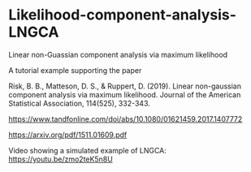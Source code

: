 # Likelihood-component-analysis-LNGCA
Linear non-Guassian component analysis via maximum likelihood

A tutorial example supporting the paper 


Risk, B. B., Matteson, D. S., & Ruppert, D. (2019). Linear non-gaussian component analysis via maximum likelihood. Journal of the American Statistical Association, 114(525), 332-343.


https://www.tandfonline.com/doi/abs/10.1080/01621459.2017.1407772

https://arxiv.org/pdf/1511.01609.pdf 


Video showing a simulated example of LNGCA: https://youtu.be/zmo2teK5n8U
